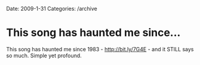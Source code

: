 Date: 2009-1-31
Categories: /archive

# This song has haunted me since...

This song has haunted me since 1983 - <a href="http://bit.ly/7G4E" rel="nofollow">http://bit.ly/7G4E</a> - and it STILL says so much. Simple yet profound.
